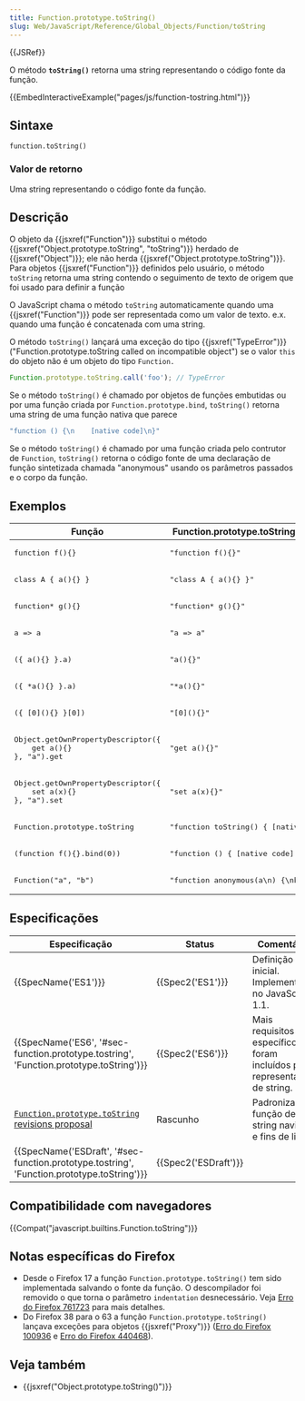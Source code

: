 ```yaml
---
title: Function.prototype.toString()
slug: Web/JavaScript/Reference/Global_Objects/Function/toString
---
```


{{JSRef}}

O método **`toString()`** retorna uma string representando o código fonte da função.

{{EmbedInteractiveExample("pages/js/function-tostring.html")}}

## Sintaxe

```
function.toString()
```

### Valor de retorno

Uma string representando o código fonte da função.

## Descrição

O objeto da {{jsxref("Function")}} substitui o método {{jsxref("Object.prototype.toString", "toString")}} herdado de {{jsxref("Object")}}; ele não herda {{jsxref("Object.prototype.toString")}}. Para objetos {{jsxref("Function")}} definidos pelo usuário, o método `toString` retorna uma string contendo o seguimento de texto de origem que foi usado para definir a função

O JavaScript chama o método `toString` automaticamente quando uma {{jsxref("Function")}} pode ser representada como um valor de texto. e.x. quando uma função é concatenada com uma string.

O método `toString()` lançará uma exceção do tipo {{jsxref("TypeError")}} ("Function.prototype.toString called on incompatible object") se o valor `this` do objeto não é um objeto do tipo `Function.`

```js example-bad
Function.prototype.toString.call('foo'); // TypeError
```

Se o método `toString()` é chamado por objetos de funções embutidas ou por uma função criada por `Function.prototype.bind`, `toString()` retorna uma string de uma função nativa que parece

```js
"function () {\n    [native code]\n}"
```

Se o método `toString()` é chamado por uma função criada pelo contrutor de `Function`, `toString()` retorna o código fonte de uma declaração de função sintetizada chamada "anonymous" usando os parâmetros passados e o corpo da função.

## Exemplos

<table class="standard-table">
  <thead>
    <tr>
      <th scope="col">Função</th>
      <th scope="col">Function.prototype.toString resultado</th>
    </tr>
  </thead>
  <tbody>
    <tr>
      <td><pre class="notranslate">function f(){}</pre></td>
      <td><pre class="notranslate">"function f(){}"</pre></td>
    </tr>
    <tr>
      <td><pre class="notranslate">class A { a(){} }</pre></td>
      <td><pre class="notranslate">"class A { a(){} }"</pre></td>
    </tr>
    <tr>
      <td><pre class="notranslate">function* g(){}</pre></td>
      <td><pre class="notranslate">"function* g(){}"</pre></td>
    </tr>
    <tr>
      <td><pre class="notranslate">a => a</pre></td>
      <td><pre class="notranslate">"a => a"</pre></td>
    </tr>
    <tr>
      <td><pre class="notranslate">({ a(){} }.a)</pre></td>
      <td><pre class="notranslate">"a(){}"</pre></td>
    </tr>
    <tr>
      <td><pre class="notranslate">({ *a(){} }.a)</pre></td>
      <td><pre class="notranslate">"*a(){}"</pre></td>
    </tr>
    <tr>
      <td><pre class="notranslate">({ [0](){} }[0])</pre></td>
      <td><pre class="notranslate">"[0](){}"</pre></td>
    </tr>
    <tr>
      <td>
        <pre class="notranslate">
Object.getOwnPropertyDescriptor({
    get a(){}
}, "a").get</pre
        >
      </td>
      <td><pre class="notranslate">"get a(){}"</pre></td>
    </tr>
    <tr>
      <td>
        <pre class="notranslate">
Object.getOwnPropertyDescriptor({
    set a(x){}
}, "a").set</pre
        >
      </td>
      <td><pre class="notranslate">"set a(x){}"</pre></td>
    </tr>
    <tr>
      <td><pre class="notranslate">Function.prototype.toString</pre></td>
      <td>
        <pre class="notranslate">"function toString() { [native code] }"</pre>
      </td>
    </tr>
    <tr>
      <td><pre class="notranslate">(function f(){}.bind(0))</pre></td>
      <td><pre class="notranslate">"function () { [native code] }"</pre></td>
    </tr>
    <tr>
      <td><pre class="notranslate">Function("a", "b")</pre></td>
      <td><pre class="notranslate">"function anonymous(a\n) {\nb\n}"</pre></td>
    </tr>
  </tbody>
</table>

## Especificações

| Especificação                                                                                                                     | Status                       | Comentário                                                                |
| --------------------------------------------------------------------------------------------------------------------------------- | ---------------------------- | ------------------------------------------------------------------------- |
| {{SpecName('ES1')}}                                                                                                          | {{Spec2('ES1')}}         | Definição inicial. Implementado no JavaScript 1.1.                        |
| {{SpecName('ES6', '#sec-function.prototype.tostring', 'Function.prototype.toString')}}              | {{Spec2('ES6')}}         | Mais requisitos específicos foram incluídos para representação de string. |
| [`Function.prototype.toString` revisions proposal](https://tc39.github.io/Function-prototype-toString-revision/#sec-introduction) | Rascunho                     | Padroniza a função de string navida e fins de linha.                      |
| {{SpecName('ESDraft', '#sec-function.prototype.tostring', 'Function.prototype.toString')}}          | {{Spec2('ESDraft')}} |                                                                           |

## Compatibilidade com navegadores

{{Compat("javascript.builtins.Function.toString")}}

## Notas específicas do Firefox

- Desde o Firefox 17 a função `Function.prototype.toString()` tem sido implementada salvando o fonte da função. O descompilador foi removido o que torna o parâmetro `indentation` desnecessário. Veja [Erro do Firefox 761723](https://bugzil.la/761723) para mais detalhes.
- Do Firefox 38 para o 63 a função `Function.prototype.toString()` lançava exceções para objetos {{jsxref("Proxy")}} ([Erro do Firefox 100936](https://bugzil.la/100936) e [Erro do Firefox 440468](https://bugzil.la/440468)).

## Veja também

- {{jsxref("Object.prototype.toString()")}}
